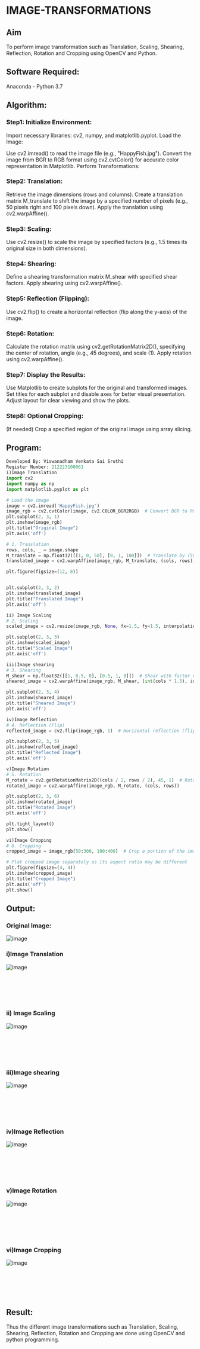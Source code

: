 # IMAGE-TRANSFORMATIONS


## Aim
To perform image transformation such as Translation, Scaling, Shearing, Reflection, Rotation and Cropping using OpenCV and Python.

## Software Required:
Anaconda - Python 3.7

## Algorithm:
### Step1: Initialize Environment:

Import necessary libraries: cv2, numpy, and matplotlib.pyplot.
Load the Image:

Use cv2.imread() to read the image file (e.g., "HappyFish.jpg").
Convert the image from BGR to RGB format using cv2.cvtColor() for accurate color representation in Matplotlib.
Perform Transformations:
<br>

### Step2: Translation:

Retrieve the image dimensions (rows and columns).
Create a translation matrix M_translate to shift the image by a specified number of pixels (e.g., 50 pixels right and 100 pixels down).
Apply the translation using cv2.warpAffine().
<br>
### Step3: Scaling:

Use cv2.resize() to scale the image by specified factors (e.g., 1.5 times its original size in both dimensions).
<br>
### Step4: Shearing:

Define a shearing transformation matrix M_shear with specified shear factors.
Apply shearing using cv2.warpAffine().
<br>
### Step5: Reflection (Flipping):

Use cv2.flip() to create a horizontal reflection (flip along the y-axis) of the image.
<br>
### Step6: Rotation:

Calculate the rotation matrix using cv2.getRotationMatrix2D(), specifying the center of rotation, angle (e.g., 45 degrees), and scale (1).
Apply rotation using cv2.warpAffine().
<br>
### Step7: Display the Results:

Use Matplotlib to create subplots for the original and transformed images.
Set titles for each subplot and disable axes for better visual presentation.
Adjust layout for clear viewing and show the plots.
<br>
### Step8: Optional Cropping:

(If needed) Crop a specified region of the original image using array slicing.
<br>
## Program:
```python
Developed By: Viswanadham Venkata Sai Sruthi
Register Number: 212223100061
i)Image Translation
import cv2
import numpy as np
import matplotlib.pyplot as plt

# Load the image
image = cv2.imread('HappyFish.jpg')
image_rgb = cv2.cvtColor(image, cv2.COLOR_BGR2RGB)  # Convert BGR to RGB for Matplotlib
plt.subplot(2, 3, 1)
plt.imshow(image_rgb)
plt.title("Original Image")
plt.axis('off')

# 1. Translation
rows, cols, _ = image.shape
M_translate = np.float32([[1, 0, 50], [0, 1, 100]])  # Translate by (50, 100) pixels
translated_image = cv2.warpAffine(image_rgb, M_translate, (cols, rows))

plt.figure(figsize=(12, 8))


plt.subplot(2, 3, 2)
plt.imshow(translated_image)
plt.title("Translated Image")
plt.axis('off')

```

```python
ii) Image Scaling
# 2. Scaling
scaled_image = cv2.resize(image_rgb, None, fx=1.5, fy=1.5, interpolation=cv2.INTER_LINEAR)  # Scale by 1.5x

plt.subplot(2, 3, 3)
plt.imshow(scaled_image)
plt.title("Scaled Image")
plt.axis('off')
```

```python
iii)Image shearing
# 3. Shearing
M_shear = np.float32([[1, 0.5, 0], [0.5, 1, 0]])  # Shear with factor 0.5
sheared_image = cv2.warpAffine(image_rgb, M_shear, (int(cols * 1.5), int(rows * 1.5)))

plt.subplot(2, 3, 4)
plt.imshow(sheared_image)
plt.title("Sheared Image")
plt.axis('off')
```


```python
iv)Image Reflection
# 4. Reflection (Flip)
reflected_image = cv2.flip(image_rgb, 1)  # Horizontal reflection (flip along y-axis)

plt.subplot(2, 3, 5)
plt.imshow(reflected_image)
plt.title("Reflected Image")
plt.axis('off')
```


```python
v)Image Rotation
# 5. Rotation
M_rotate = cv2.getRotationMatrix2D((cols / 2, rows / 2), 45, 1)  # Rotate by 45 degrees
rotated_image = cv2.warpAffine(image_rgb, M_rotate, (cols, rows))

plt.subplot(2, 3, 6)
plt.imshow(rotated_image)
plt.title("Rotated Image")
plt.axis('off')

plt.tight_layout()
plt.show()
```


```python
vi)Image Cropping
# 6. Cropping
cropped_image = image_rgb[50:300, 100:400]  # Crop a portion of the image

# Plot cropped image separately as its aspect ratio may be different
plt.figure(figsize=(4, 4))
plt.imshow(cropped_image)
plt.title("Cropped Image")
plt.axis('off')
plt.show()
```

## Output:
### Original Image:
![image](https://github.com/user-attachments/assets/240ea3a4-766b-4ab5-a596-2f1d61357bc6)

### i)Image Translation
![image](https://github.com/user-attachments/assets/8fce931d-c571-417c-bbab-df2b529fbf61)


<br>
<br>
<br>
<br>

### ii) Image Scaling
![image](https://github.com/user-attachments/assets/f72afe8a-3154-4fd5-b929-b75d0885c810)



<br>
<br>
<br>
<br>


### iii)Image shearing
![image](https://github.com/user-attachments/assets/b4e21ed8-99b2-411e-b18d-9821a797db44)


<br>
<br>
<br>
<br>


### iv)Image Reflection
![image](https://github.com/user-attachments/assets/ae64b980-8e0b-47cb-9131-4e785d2e2039)




<br>
<br>
<br>
<br>



### v)Image Rotation
![image](https://github.com/user-attachments/assets/f4cb28ee-c009-42f7-88bd-9c6bc58b3636)

<br>
<br>
<br>
<br>



### vi)Image Cropping
![image](https://github.com/user-attachments/assets/4d462b47-ffc8-44ed-8e2e-b7fb3aa7df5d)

<br>
<br>
<br>
<br>




## Result: 

Thus the different image transformations such as Translation, Scaling, Shearing, Reflection, Rotation and Cropping are done using OpenCV and python programming.
